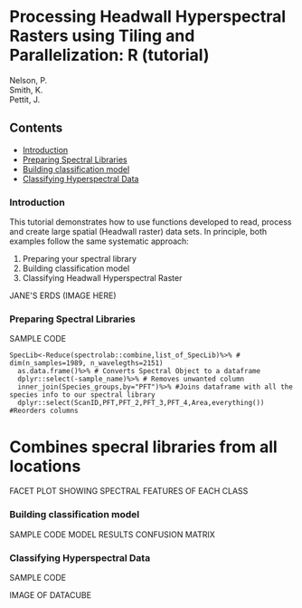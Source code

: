 # Processing Headwall Hyperspectral Rasters using Tiling and Parallelization:  R (tutorial)
Nelson, P.  
Smith, K.  
Pettit, J.  

## Contents
- [Introduction](#Introduction)
- [Preparing Spectral Libraries](#Introduction)
- [Building classification model](#Introduction)
- [Classifying Hyperspectral Data](#Introduction)
    
### Introduction
This tutorial demonstrates how to use functions developed to read, process and create large spatial (Headwall raster) data sets. In principle, both examples follow the same systematic approach:
1. Preparing your spectral library
2. Building classification model 
3. Classifying Headwall Hyperspectral Raster

JANE'S ERDS (IMAGE HERE)

### Preparing Spectral Libraries
SAMPLE CODE  
``` 
SpecLib<-Reduce(spectrolab::combine,list_of_SpecLib)%>% # dim(n_samples=1989, n_wavelegths=2151)
  as.data.frame()%>% # Converts Spectral Object to a dataframe
  dplyr::select(-sample_name)%>% # Removes unwanted column 
  inner_join(Species_groups,by="PFT")%>% #Joins dataframe with all the species info to our spectral library
  dplyr::select(ScanID,PFT,PFT_2,PFT_3,PFT_4,Area,everything()) #Reorders columns  
  ```
  
# Combines specral libraries from all locations  
FACET PLOT SHOWING SPECTRAL FEATURES OF EACH CLASS

### Building classification model
SAMPLE CODE
MODEL RESULTS
CONFUSION MATRIX

### Classifying Hyperspectral Data
SAMPLE CODE

IMAGE OF DATACUBE















